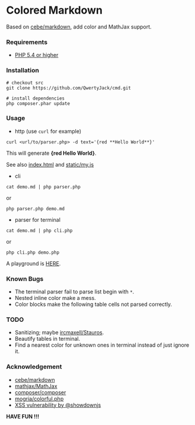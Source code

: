 # Colored Markdown
Based on [cebe/markdown](https://github.com/cebe/markdown),
add color and MathJax support.

### Requirements
* [PHP 5.4 or higher](https://github.com/cebe/markdown#installation-)

### Installation
```
# checkout src
git clone https://github.com/QwertyJack/cmd.git

# install dependencies
php composer.phar update
```

### Usage
* http (use `curl` for example)
```
curl <url/to/parser.php> -d text='{red **Hello World**}'
```
This will generate **{red Hello World}**.

See also [index.html](index.html) and [static/my.js](static/my.js)

* cli
```
cat demo.md | php parser.php
```
or
```
php parser.php demo.md
```

* parser for terminal
```
cat demo.md | php cli.php
```
or
```
php cli.php demo.php
```

A playground is [HERE](http://cyp.davidandjack.cn/test/r/).

### Known Bugs
+ The terminal parser fail to parse list begin with `*`.
+ Nested inline color make a mess.
+ Color blocks make the following table cells not parsed correctly.

### TODO
- Sanitizing; maybe [ircmaxell/Stauros](https://github.com/ircmaxell/Stauros).
- Beautify tables in terminal.
- Find a nearest color for unknown ones in terminal instead of just ignore it.

### Acknowledgement
+ [cebe/markdown](https://github.com/cebe/markdown)
+ [mathjax/MathJax](https://github.com/mathjax/MathJax)
+ [composer/composer](https://github.com/composer/composer)
+ [mogria/colorful.php](https://github.com/mogria/colorful.php)
+ [XSS vulnerability by @showdownjs](https://github.com/showdownjs/showdown/wiki/Markdown's-XSS-Vulnerability-(and-how-to-mitigate-it))

**HAVE FUN !!!**
